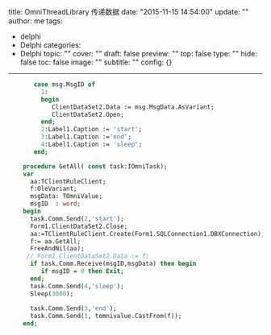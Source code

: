 title: OmniThreadLibrary 传递数据
date: "2015-11-15 14:54:00"
update: ""
author: me
tags:
- delphi
- Delphi
categories:
- Delphi
topic: ""
cover: ""
draft: false
preview: ""
top: false
type: ""
hide: false
toc: false
image: ""
subtitle: ""
config: {}


---



```pascal
       case msg.MsgID of
         1:
         begin
            ClientDataSet2.Data := msg.MsgData.AsVariant;
            ClientDataSet2.Open;
         end;
         2:Label1.Caption := 'start';
         3:Label1.Caption :='end';
         4:Label1.Caption := 'sleep';
       end;
```
```pascal
    procedure GetAll( const task:IOmniTask);
    var
      aa:TClientRuleClient;
      f:OleVariant;
      msgData: TOmniValue;
      msgID  : word;
    begin
      task.Comm.Send(2,'start');
      Form1.ClientDataSet2.Close;
      aa:=TClientRuleClient.Create(Form1.SQLConnection1.DBXConnection);
      f:= aa.GetAll;
      FreeAndNil(aa);
     // Form1.ClientDataSet2.Data := f;
      if task.Comm.Receive(msgID,msgData) then begin
         if msgID = 0 then Exit;
      end;
      task.Comm.Send(4,'sleep');
      Sleep(3000);
    
      task.Comm.Send(3,'end');
      task.Comm.Send(1, tomnivalue.CastFrom(f));
    end;
```
